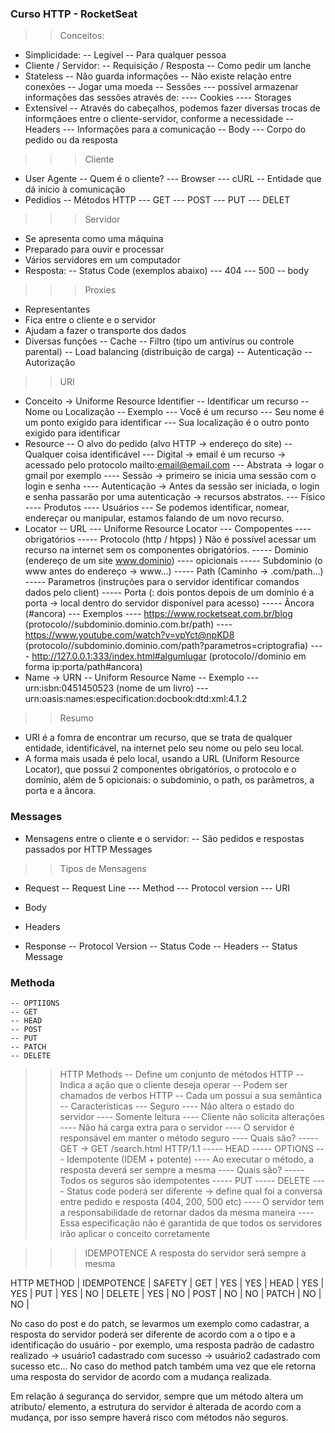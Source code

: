 ### Curso HTTP - RocketSeat ###

>> Conceitos:
- Simplicidade: 
    -- Legível
    -- Para qualquer pessoa
- Cliente / Servidor: 
    -- Requisição / Resposta
    -- Como pedir um lanche
- Stateless
    -- Não guarda informações
    -- Não existe relação entre conexões
    -- Jogar uma moeda
    -- Sessões
        --- possível armazenar informações das sessões através de:
            ---- Cookies
            ---- Storages
- Extensível
    -- Através do cabeçalhos, podemos fazer diversas trocas de informçãoes entre o cliente-servidor, conforme a necessidade
    -- Headers
        --- Informações para a comunicação
    -- Body
        --- Corpo do pedido ou da resposta

>>> Cliente 
- User Agente
    -- Quem é o cliente?
        --- Browser
        --- cURL
    -- Entidade que dá início à comunicação
- Pedidios 
    -- Métodos HTTP
        --- GET
        --- POST
        --- PUT
        --- DELET

>>> Servidor 
- Se apresenta como uma máquina
- Preparado para ouvir e processar 
- Vários servidores em um computador
- Resposta:
    -- Status Code (exemplos abaixo)
        --- 404 
        --- 500
    -- body

>>> Proxies
- Representantes
- Fica entre o cliente e o servidor
- Ajudam a fazer o transporte dos dados
- Diversas funções
    -- Cache
    -- Filtro (tipo um antivírus ou controle parental)
    -- Load balancing (distribuição de carga)
    -- Autenticação
    -- Autorização

>> URI 
- Conceito -> Uniforme Resource Identifier 
    -- Identificar um recurso
    -- Nome ou Localização
    -- Exemplo
        --- Você é um recurso 
            --- Seu nome é um ponto exigido para identificar
            --- Sua localização é o outro ponto exigido para identificar
- Resource 
    -- O alvo do pedido (alvo HTTP -> endereço do site)
    -- Qualquer coisa identificável
        --- Digital -> email é um recurso -> acessado pelo protocolo mailto:email@email.com
        --- Abstrata -> logar o gmail por exemplo
            ---- Sessão -> primeiro se inicia uma sessão com o login e senha
            ---- Autenticação -> Antes da sessão ser iniciada, o login e senha passarão por uma autenticação -> recursos abstratos.
        --- Físico
            ---- Produtos
            ---- Usuários 
        --- Se podemos identificar, nomear, endereçar ou manipular, estamos falando de um novo recurso.
- Locator
    -- URL 
        --- Uniforme Resource Locator
        --- Compopentes 
            ---- obrigatórios
                ----- Protocolo (http / htpps)
                                            } Não é possível acessar um recurso na internet sem os componentes obrigatórios.
                ----- Dominio (endereço de um site www.dominio)
            ---- opicionais
                ----- Subdominio (o www antes do endereço -> www...)
                ----- Path (Caminho -> .com/path...)
                ----- Parametros (instruções para o servidor identificar comandos dados pelo client)
                ----- Porta (: dois pontos depois de um domínio é a porta -> local dentro do servidor disponível para acesso)
                ----- Âncora (#ancora)
        --- Exemplos
            ---- https://www.rocketseat.com.br/blog (protocolo//subdominio.dominio.com.br/path)
            ---- https://www.youtube.com/watch?v=vpYct@npKD8 (protocolo//subdominio.dominio.com/path?parametros=criptografia)
            ---- http://127.0.0.1:333/index.html#algumlugar (protocolo//dominio em forma ip:porta/path#ancora)
- Name -> URN
    -- Uniform Resource Name
    -- Exemplo
        --- urn:isbn:0451450523 (nome de um livro)
        --- urn:oasis:names:especification:docbook:dtd:xml:4.1.2 

>> Resumo 
- URI é a fomra de encontrar um recurso, que se trata de qualquer entidade, identificável, na internet pelo seu nome ou pelo seu local. 
- A forma mais usada é pelo local, usando a URL (Uniform Resource Locator), que possui 2 componentes obrigatórios, o protocolo e o domínio, além de 5 opicionais: o subdominio, o path, os parâmetros, a porta e a âncora.

### Messages ###
- Mensagens entre o cliente e o servidor:
-- São pedidos e respostas passados por HTTP Messages

>> Tipos de Mensagens
- Request
    -- Request Line 
        --- Method
        --- Protocol version
        --- URI
- Body
- Headers

- Response 
    -- Protocol Version
    -- Status Code
    -- Headers
    -- Status Message

### Methoda ###
    -- OPTIIONS
    -- GET
    -- HEAD
    -- POST
    -- PUT
    -- PATCH
    -- DELETE

>> HTTP Methods 
    -- Define um conjunto de métodos HTTP
    -- Indica a ação que o cliente deseja operar
    -- Podem ser chamados de verbos HTTP
    -- Cada um possui a sua semântica
    -- Características
        --- Seguro 
            ---- Não altera o estado do servidor
            ---- Somente leitura
            ---- Cliente não solicita alterações
            ---- Não há carga extra para o servidor
            ---- O servidor é responsável em manter o método seguro
            ---- Quais são?
                ----- GET -> GET /search.html HTTP/1.1
                ----- HEAD
                ----- OPTIONS
        --- Idempotente (IDEM + potente)
            ---- Ao executar o método, a resposta deverá ser sempre a mesma
            ---- Quais são?
                ----- Todos os seguros são idempotentes
                ----- PUT
                ----- DELETE
            ---- Status code poderá ser diferente -> define qual foi a conversa entre pedido e resposta (404, 200, 500 etc)
            ---- O servidor tem a responsabilidade de retornar dados da mesma maneira 
            ---- Essa especificação não é garantida de que todos os servidores irão aplicar o conceito corretamente

>>> IDEMPOTENCE
A resposta do servidor será sempre a mesma 

HTTP METHOD  |  IDEMPOTENCE  |   SAFETY    |
    GET      |      YES      |     YES     |
    HEAD     |      YES      |     YES     | 
    PUT      |      YES      |     NO      | 
    DELETE   |      YES      |     NO      | 
    POST     |       NO      |     NO      |
    PATCH    |       NO      |     NO      |

No caso do post e do patch, se levarmos um exemplo como cadastrar, a resposta do servidor poderá ser diferente de acordo com a o tipo e a identificação do usuário
    - por exemplo, uma resposta padrão de cadastro realizado -> usuário1 cadastrado com sucesso -> usuário2 cadastrado com sucesso etc...
No caso do method patch também uma vez que ele retorna uma resposta do servidor de acordo com a mudança realizada.

Em relação á segurança do servidor, sempre que um método altera um atributo/ elemento, a estrutura do servidor é alterada de acordo com a mudança, por isso sempre haverá risco com métodos não seguros.